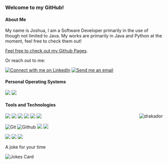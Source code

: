 <div>
<h3>Welcome to my GitHub!</h3>
<h4>About Me</h4>
<p>My name is Joshua, I am a Software Developer primarily in the use of though not limited to Java. My works are primarily in Java and Python at the moment, feel free to check them out!</</p>
<p><a href="https://drakador.github.io/">Feel free to check out my Github Pages</a>.</p>
<p>Or reach out to me:</p>

<a href="https://www.linkedin.com/in/joshua-hammer/"><img src="https://img.shields.io/badge/LinkedIn-blue?logo=LinkedIn" alt="Connect with me on LinkedIn"></a>
<a href="mailto:jebelfor@gmail.com"><img src="https://img.shields.io/badge/Gmail-red?logo=gmail&logoColor=white" alt="Send me an email"></a>


<h4>Personal Operating Systems</h4>

![](https://img.shields.io/badge/Arch_Linux-black?style=flat&logo=arch-linux) 
![](https://img.shields.io/badge/Windows_10-black?style=flat&logo=windows) 

<h4>Tools and Technologies</h4>
<p><img align="right" src="https://github-readme-stats.vercel.app/api/top-langs?username=drakador&show_icons=true&locale=en&layout=compact" alt="drakador" /></p>

![](https://img.shields.io/badge/Java-black?style=flat&logo=Java) 
![](https://img.shields.io/badge/C++-black?style=flat&logo=c%2B%2B) 
![](https://img.shields.io/badge/C%23-black?style=flat&logo=C) 
![](https://img.shields.io/badge/HTML5-black?style=flat&logo=HTML5) 
![](https://img.shields.io/badge/CSS3-black?style=flat&logo=CSS3) 
![](https://img.shields.io/badge/Python-black?style=flat&logo=Python) 

![Git](https://img.shields.io/badge/Git-black?style=flat&logo=Git)
![Github](https://img.shields.io/badge/Github-black?style=flat&logo=Github)
![](https://img.shields.io/badge/Computer_Hardware_Repair-black?style=flat&logo=Lenovo) 
![](https://img.shields.io/badge/Computer_Software_Repair-black?style=flat&logo=Lenovo) 

![](https://img.shields.io/badge/Microsoft_Access_2016_Certification-black?style=flat&logo=Microsoft-Office) 
![](https://img.shields.io/badge/Microsoft_Office-black?style=flat&logo=Microsoft-Office)
![](https://img.shields.io/badge/Libre_Office-black?style=flat&logo=LibreOffice)
<!-- Markdown -->

A joke for your time

![Jokes Card](https://readme-jokes.vercel.app/api)
</div>


<!--
**Drakador/Drakador** is a ✨ _special_ ✨ repository because its `README.md` (this file) appears on your GitHub profile.

![](https://img.shields.io/badge/Tool-Github-orange?style=flat&logo=Github)
![GitHub](https://img.shields.io/badge/-GitHub-05122A?style=flat&logo=github)

Sites to use
https://simpleicons.org/
https://shields.io/
-->


